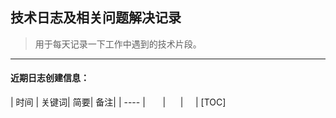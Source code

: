 ## 技术日志及相关问题解决记录

> 用于每天记录一下工作中遇到的技术片段。

---

#### 近期日志创建信息：
| 时间 |  关键词|  简要| 备注|
| ---- |       |      |     |
[TOC]
